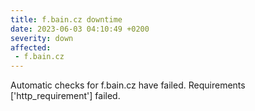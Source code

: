 ```yaml
---
title: f.bain.cz downtime
date: 2023-06-03 04:10:49 +0200
severity: down
affected:
 - f.bain.cz
---
```

Automatic checks for f.bain.cz have failed. Requirements ['http_requirement'] failed.
